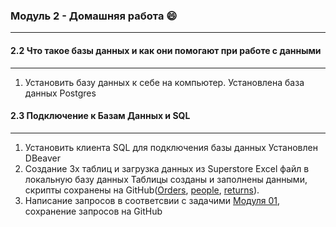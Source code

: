 ### **Модуль 2 - Домашняя работа** :smile:
--------------------------------------------
#### **2.2 Что такое базы данных и как они помогают при работе с данными**
--------------------------------------------
1. Установить базу данных к себе на компьютер.
Установлена база данных Postgres 

#### **2.3 Подключение к Базам Данных и SQL**
-----------------------------------------
1. Установить клиента SQL для подключения базы данных
Установлен DBeaver
2. Создание 3х таблиц и загрузка данных из Superstore Excel файл в локальную базу данных
Таблицы созданы и заполнены данными, скрипты  сохранены на GitHub([Orders](), [people](), [returns]()).
3. Написание запросов в соответсвии с задачими [Модуля 01](), сохранение запросов на GitHub